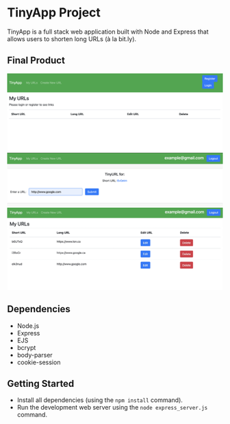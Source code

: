 # TinyApp Project

TinyApp is a full stack web application built with Node and Express that allows users to shorten long URLs (à la bit.ly).

## Final Product

!["Home page"](https://github.com/BRashad/tinyapp/blob/master/images/mainPage.png)
!["Url shortening page"](https://github.com/BRashad/tinyapp/blob/master/images/shortUrlPage.png)
!["Main Page"](https://github.com/BRashad/tinyapp/blob/master/images/user_mainPage.jpg)

## Dependencies

- Node.js
- Express
- EJS
- bcrypt
- body-parser
- cookie-session

## Getting Started

- Install all dependencies (using the `npm install` command).
- Run the development web server using the `node express_server.js` command.